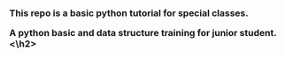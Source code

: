 <h3>This repo is a basic python tutorial for special classes.
<p>A python basic and data structure training for junior student.<\h2>
